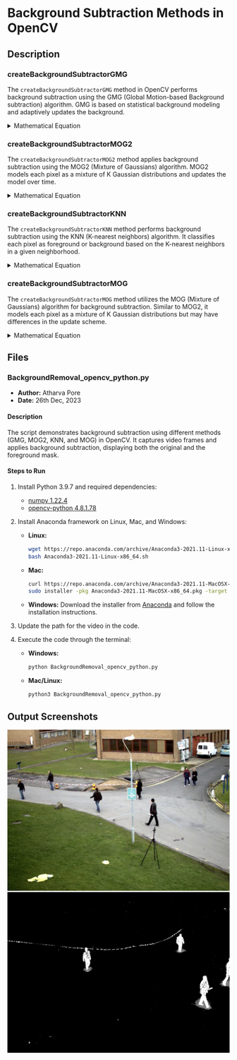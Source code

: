# Background Subtraction Methods in OpenCV

## Description

### createBackgroundSubtractorGMG
The `createBackgroundSubtractorGMG` method in OpenCV performs background subtraction using the GMG (Global Motion-based Background subtraction) algorithm. GMG is based on statistical background modeling and adaptively updates the background.

<details>
<summary>Mathematical Equation</summary>

$`\[ B(x, y, t) = (1 - \alpha) \cdot B(x, y, t-1) + \alpha \cdot I(x, y, t) \]`$
</details>

### createBackgroundSubtractorMOG2
The `createBackgroundSubtractorMOG2` method applies background subtraction using the MOG2 (Mixture of Gaussians) algorithm. MOG2 models each pixel as a mixture of K Gaussian distributions and updates the model over time.

<details>
<summary>Mathematical Equation</summary>

$`\[ P(x, y, t) = \sum_{i=1}^K w_i \cdot \mathcal{N}(x, y, t; \mu_i, \Sigma_i) \]`$
</details>

### createBackgroundSubtractorKNN
The `createBackgroundSubtractorKNN` method performs background subtraction using the KNN (K-nearest neighbors) algorithm. It classifies each pixel as foreground or background based on the K-nearest neighbors in a given neighborhood.

<details>
<summary>Mathematical Equation</summary>

$`\[ P(x, y, t) = \frac{1}{K} \sum_{i=1}^{K} I(x_i, y_i, t) \]`$
</details>

### createBackgroundSubtractorMOG
The `createBackgroundSubtractorMOG` method utilizes the MOG (Mixture of Gaussians) algorithm for background subtraction. Similar to MOG2, it models each pixel as a mixture of K Gaussian distributions but may have differences in the update scheme.

<details>
<summary>Mathematical Equation</summary>

$`\[ P(x, y, t) = \sum_{i=1}^K w_i \cdot \mathcal{N}(x, y, t; \mu_i, \Sigma_i) \]`$
</details>


## Files

### BackgroundRemoval_opencv_python.py
- **Author:** Atharva Pore
- **Date:** 26th Dec, 2023

#### Description
The script demonstrates background subtraction using different methods (GMG, MOG2, KNN, and MOG) in OpenCV. It captures video frames and applies background subtraction, displaying both the original and the foreground mask.

#### Steps to Run
1. Install Python 3.9.7 and required dependencies:
   - [numpy 1.22.4](https://pypi.org/project/numpy/1.22.4/)
   - [opencv-python 4.8.1.78](https://pypi.org/project/opencv-python/4.8.1.78/)

2. Install Anaconda framework on Linux, Mac, and Windows:
   - **Linux:**
     ```bash
     wget https://repo.anaconda.com/archive/Anaconda3-2021.11-Linux-x86_64.sh
     bash Anaconda3-2021.11-Linux-x86_64.sh
     ```

   - **Mac:**
     ```bash
     curl https://repo.anaconda.com/archive/Anaconda3-2021.11-MacOSX-x86_64.pkg -o Anaconda3-2021.11-MacOSX-x86_64.pkg
     sudo installer -pkg Anaconda3-2021.11-MacOSX-x86_64.pkg -target /
     ```

   - **Windows:**
     Download the installer from [Anaconda](https://www.anaconda.com/products/distribution#windows) and follow the installation instructions.

3. Update the path for the video in the code.

4. Execute the code through the terminal:
   - **Windows:**
     ```bash
     python BackgroundRemoval_opencv_python.py
     ```

   - **Mac/Linux:**
     ```bash
     python3 BackgroundRemoval_opencv_python.py
     ```

## Output Screenshots
![Original Image](https://github.com/AtharvaPore01/Python-Programming-Machine-Learning-Computer-Vision-Artificial-Intelligence/blob/main/BackgroundRemoval/output/Original.png)
![Background Removed Image](https://github.com/AtharvaPore01/Python-Programming-Machine-Learning-Computer-Vision-Artificial-Intelligence/blob/main/BackgroundRemoval/output/Background_Removed.png)
